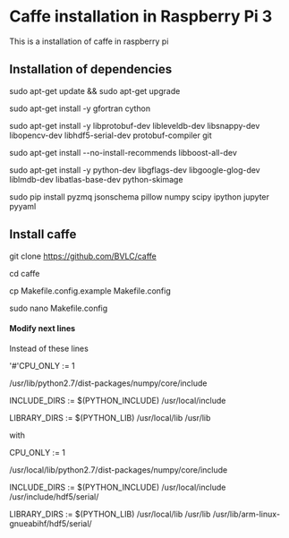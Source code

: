# Caffe installation in Raspberry Pi 3

This is a installation of caffe in raspberry pi

## Installation of dependencies

sudo apt-get update && sudo apt-get upgrade

sudo apt-get install -y gfortran cython 

sudo apt-get install -y libprotobuf-dev libleveldb-dev libsnappy-dev libopencv-dev libhdf5-serial-dev protobuf-compiler git

sudo apt-get install --no-install-recommends libboost-all-dev

sudo apt-get install -y python-dev libgflags-dev libgoogle-glog-dev liblmdb-dev libatlas-base-dev python-skimage

sudo pip install pyzmq jsonschema pillow numpy scipy ipython jupyter pyyaml


## Install caffe

git clone https://github.com/BVLC/caffe

cd caffe

cp Makefile.config.example Makefile.config

sudo nano Makefile.config


#### Modify next lines

Instead of these lines

'#'CPU_ONLY := 1

/usr/lib/python2.7/dist-packages/numpy/core/include

INCLUDE_DIRS := $(PYTHON_INCLUDE) /usr/local/include

LIBRARY_DIRS := $(PYTHON_LIB) /usr/local/lib /usr/lib

with 

CPU_ONLY := 1

/usr/local/lib/python2.7/dist-packages/numpy/core/include

INCLUDE_DIRS := $(PYTHON_INCLUDE) /usr/local/include /usr/include/hdf5/serial/

LIBRARY_DIRS := $(PYTHON_LIB) /usr/local/lib /usr/lib /usr/lib/arm-linux-gnueabihf/hdf5/serial/



